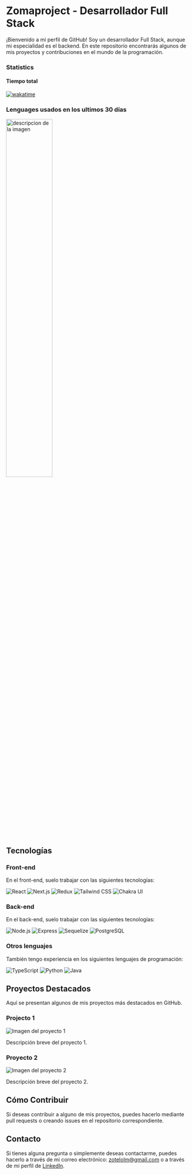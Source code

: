 # Zomaproject - Desarrollador Full Stack 



¡Bienvenido a mi perfil de GitHub! Soy un desarrollador Full Stack, aunque mi especialidad es el backend. En este repositorio encontrarás algunos de mis proyectos y contribuciones en el mundo de la programación.

### Statistics

#### Tiempo total 
[![wakatime](https://wakatime.com/badge/user/49d88894-f5a0-4348-ace4-038ceb5bc89e.svg?style=social)](https://wakatime.com/@49d88894-f5a0-4348-ace4-038ceb5bc89e)

### Lenguages usados en los ultimos 30 días

<img src="https://wakatime.com/share/@zomaproject/506abc7a-38b8-44d7-b9f4-bf35a127a128.svg" alt="descripcion de la imagen" width="50%">

## Tecnologías

### Front-end

En el front-end, suelo trabajar con las siguientes tecnologías:

<p>
  <img alt="React" src="https://img.shields.io/badge/-React-61DAFB?logo=react&logoColor=white&style=flat-square" />
  <img alt="Next.js" src="https://img.shields.io/badge/-Next.js-000000?style=flat-square&logo=next.js&logoColor=white">
  <img alt="Redux" src="https://img.shields.io/badge/-Redux-764ABC?logo=redux&logoColor=white&style=flat-square" />
  <img alt="Tailwind CSS" src="https://img.shields.io/badge/-Tailwind_CSS-38B2AC?logo=tailwind-css&logoColor=white&style=flat-square" />
  <img alt="Chakra UI" src="https://img.shields.io/badge/-Chakra_UI-319795?logo=chakra-ui&logoColor=white&style=flat-square" />


</p>

### Back-end

En el back-end, suelo trabajar con las siguientes tecnologías:

<p>
  <img alt="Node.js" src="https://img.shields.io/badge/-Node.js-339933?logo=node.js&logoColor=white&style=flat-square" />
  <img alt="Express" src="https://img.shields.io/badge/-Express-000000?logo=express&logoColor=white&style=flat-square" />
  <img alt="Sequelize" src="https://img.shields.io/badge/-Sequelize-52B0E7?logo=sequelize&logoColor=white&style=flat-square" />
  <img alt="PostgreSQL" src="https://img.shields.io/badge/-PostgreSQL-336791?logo=postgresql&logoColor=white&style=flat-square" />
</p>

### Otros lenguajes

También tengo experiencia en los siguientes lenguajes de programación:

<p>
  <img alt="TypeScript" src="https://img.shields.io/badge/-TypeScript-3178C6?logo=typescript&logoColor=white&style=flat-square" />
  <img alt="Python" src="https://img.shields.io/badge/-Python-3776AB?logo=python&logoColor=white&style=flat-square" />
  <img alt="Java" src="https://img.shields.io/badge/-Java-007396?logo=java&logoColor=white&style=flat-square" />
</p>

## Proyectos Destacados

Aquí se presentan algunos de mis proyectos más destacados en GitHub.

### Projecto 1

![Imagen del proyecto 1](https://via.placeholder.com/500x200)

Descripción breve del proyecto 1.

### Proyecto 2

![Imagen del proyecto 2](https://via.placeholder.com/500x200)

Descripción breve del proyecto 2.

## Cómo Contribuir

Si deseas contribuir a alguno de mis proyectos, puedes hacerlo mediante pull requests o creando issues en el repositorio correspondiente.

## Contacto

Si tienes alguna pregunta o simplemente deseas contactarme, puedes hacerlo a través de mi correo electrónico: zotelolm@gmail.com o a través de mi perfil de [LinkedIn](https://www.linkedin.com/in/luis-m-zotelo/).
